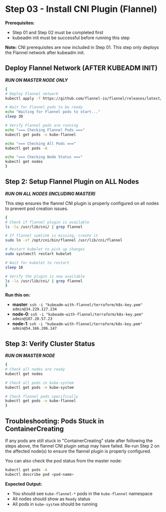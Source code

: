 # Step 03 - Install CNI Plugin (Flannel)

**Prerequisites:** 
- Step 01 and Step 02 must be completed first
- kubeadm init must be successful before running this step

**Note:** CNI prerequisites are now included in Step 01. This step only deploys the Flannel network after kubeadm init.

## Deploy Flannel Network (AFTER KUBEADM INIT)

***RUN ON MASTER NODE ONLY***
```bash
{
# Deploy Flannel network
kubectl apply -f https://github.com/flannel-io/flannel/releases/latest/download/kube-flannel.yml

# Wait for Flannel pods to be ready
echo "Waiting for Flannel pods to start..."
sleep 30

# Verify Flannel pods are running
echo "=== Checking Flannel Pods ==="
kubectl get pods -n kube-flannel

echo "=== Checking All Pods ==="
kubectl get pods -A

echo "=== Checking Node Status ==="
kubectl get nodes
}
```

## Step 2: Setup Flannel Plugin on ALL Nodes

***RUN ON ALL NODES (INCLUDING MASTER)***

This step ensures the flannel CNI plugin is properly configured on all nodes to prevent pod creation issues.

```bash
{
# Check if flannel plugin is available
ls -la /usr/lib/cni/ | grep flannel

# If flannel symlink is missing, create it
sudo ln -sf /opt/cni/bin/flannel /usr/lib/cni/flannel

# Restart kubelet to pick up changes
sudo systemctl restart kubelet

# Wait for kubelet to restart
sleep 10

# Verify the plugin is now available
ls -la /usr/lib/cni/ | grep flannel
}
```

**Run this on:**
- **master**: `ssh -i "kubeadm-with-flannel/terraform/k8s-key.pem" admin@34.229.127.234`
- **node-0**: `ssh -i "kubeadm-with-flannel/terraform/k8s-key.pem" admin@107.20.57.23`
- **node-1**: `ssh -i "kubeadm-with-flannel/terraform/k8s-key.pem" admin@54.166.206.147`

## Step 3: Verify Cluster Status

***RUN ON MASTER NODE***
```bash
{
# Check all nodes are ready
kubectl get nodes

# Check all pods in kube-system
kubectl get pods -n kube-system

# Check flannel pods specifically
kubectl get pods -n kube-flannel
}
```

## Troubleshooting: Pods Stuck in ContainerCreating

If any pods are still stuck in "ContainerCreating" state after following the steps above, the flannel CNI plugin setup may have failed. Re-run Step 2 on the affected node(s) to ensure the flannel plugin is properly configured.

You can also check the pod status from the master node:
```bash
kubectl get pods -A
kubectl describe pod <pod-name>
```

**Expected Output:**
- You should see `kube-flannel-*` pods in the `kube-flannel` namespace
- All nodes should show as `Ready` status
- All pods in `kube-system` should be running 